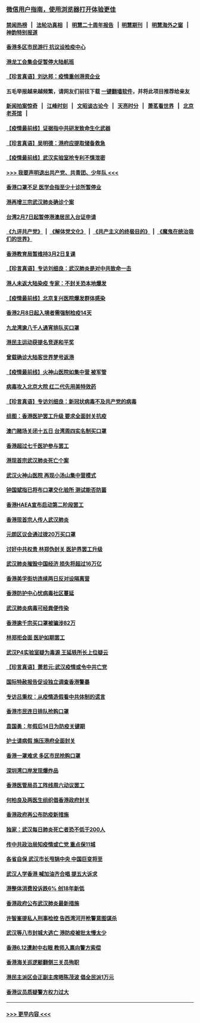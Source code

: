 ### [微信用户指南，使用浏览器打开体验更佳](https://github.com/gfw-breaker/banned-news1/blob/master/indexes/wechat-guide.md?t=0)
#### [禁闻热榜](热点新闻.md?t=0)  &nbsp;&nbsp;|&nbsp;&nbsp; [法轮功真相](https://github.com/gfw-breaker/truth/blob/master/README.md?t=0) &nbsp;&nbsp;|&nbsp;&nbsp; [明慧二十周年报告](https://github.com/gfw-breaker/mh-reports/blob/master/README.md?t=0) &nbsp;&nbsp;|&nbsp;&nbsp;[明慧期刊](https://github.com/gfw-breaker/mh-qikan) &nbsp;&nbsp;|&nbsp;&nbsp; [明慧海外之窗](https://github.com/gfw-breaker/mh-news/blob/master/README.md?t=0) &nbsp;&nbsp;|&nbsp;&nbsp; [神韵特别报道](https://github.com/gfw-breaker/mh-news/blob/master/shenyun.md?t=0)
#### [香港多区市民游行 抗议设检疫中心](../pages/nsc415/n11856866.md?t=02101011) 
#### [港龙工会集会促暂停大陆航班](../pages/nsc415/n11856840.md?t=02101011) 
#### [【珍言真语】刘达邦：疫情重创港资企业](../pages/nsc415/n11854274.md?t=02101011) 
#### 五毛举报越来越频繁，请网友们前往下载 [一键翻墙软件](https://github.com/gfw-breaker/ssr-accounts)，并将此项目推荐给亲友
#### [新闻拍案惊奇](https://github.com/gfw-breaker/banned-news1/blob/master/pages/link4.md) &nbsp;&nbsp;|&nbsp;&nbsp; [江峰时刻](https://github.com/gfw-breaker/banned-news1/blob/master/pages/link4.md) &nbsp;&nbsp;|&nbsp;&nbsp; [文昭谈古论今](https://github.com/gfw-breaker/banned-news1/blob/master/pages/link4.md) &nbsp;&nbsp;|&nbsp;&nbsp; [天亮时分](https://github.com/gfw-breaker/banned-news1/blob/master/pages/link4.md) &nbsp;&nbsp;|&nbsp;&nbsp; [萧茗看世界](https://github.com/gfw-breaker/banned-news1/blob/master/pages/link4.md) &nbsp;&nbsp;|&nbsp;&nbsp; [北京老茶馆](https://github.com/gfw-breaker/banned-news1/blob/master/pages/link4.md) &nbsp;&nbsp;|&nbsp;&nbsp; 
#### [【疫情最前线】证据指中共研发致命生化武器](../pages/nsc415/n11853087.md?t=02101011) 
#### [【珍言真语】吴明德：港府应提取储备救急](../pages/nsc415/n11852734.md?t=02101011) 
#### [【疫情最前线】武汉实验室抢专利不慎泄密](../pages/nsc415/n11850310.md?t=02101011) 
#### [>>> 我要声明退出共产党、共青团、少年队 <<<](https://github.com/begood0513/goodnews/blob/master/quit/letter.md) 
#### [香港口罩不足 医学会指至少十诊所暂停业](../pages/nsc415/n11850301.md?t=02101011) 
#### [港再增三宗武汉肺炎确诊个案](../pages/nsc415/n11850328.md?t=02101011) 
#### [台湾2月7日起暂停港澳居民入台证申请](../pages/nsc415/n11850304.md?t=02101011) 
#### [《九评共产党》](https://github.com/begood0513/9ping.md/blob/master/README.md) &nbsp;|&nbsp; [《解体党文化》](../../../../jtdwh.md/blob/master/README.md)  &nbsp;|&nbsp; [《共产主义的终极目的》](../../../../gczydzjmd.md/blob/master/README.md) &nbsp;|&nbsp; [《魔鬼在统治我们的世界》](../../../../mgztzwmdsj.md/blob/master/README.md) 
#### [香港教育局暂维持3月2日复课](../pages/nsc415/n11850260.md?t=02101011) 
#### [【珍言真语】专访刘细良：武汉肺炎是对中共致命一击](../pages/nsc415/n11849934.md?t=02101011) 
#### [港人未返大陆染疫 专家：不封关恐本地爆发](../pages/nsc415/n11848021.md?t=02101011) 
#### [【疫情最前线】北京复兴医院爆发群体感染](../pages/nsc415/n11847626.md?t=02101011) 
#### [香港2月8日起入境者需强制检疫14天](../pages/nsc415/n11847658.md?t=02101011) 
#### [九龙湾逾八千人通宵排队买口罩](../pages/nsc415/n11847647.md?t=02101011) 
#### [港民主运动获提名竞逐和平奖](../pages/nsc415/n11847633.md?t=02101011) 
#### [曾载确诊大陆客世界梦号返港](../pages/nsc415/n11847608.md?t=02101011) 
#### [【疫情最前线】火神山医院如集中营 被军管](../pages/nsc415/n11847524.md?t=02101011) 
#### [病毒攻入北京大院 红二代先用美特效药](../pages/nsc415/n11847427.md?t=02101011) 
#### [【珍言真语】专访刘细良：新冠状病毒不及共产党的病毒](../pages/nsc415/n11847164.md?t=02101011) 
#### [组图：香港医护罢工升级 要求全面封关抗疫](../pages/nsc415/n11844107.md?t=02101011) 
#### [澳门赌场关闭十五日 台湾周四实名制买口罩](../pages/nsc415/n11845083.md?t=02101011) 
#### [香港超过七千医护参与罢工](../pages/nsc415/n11845051.md?t=02101011) 
#### [港现首宗武汉肺炎死亡个案](../pages/nsc415/n11844998.md?t=02101011) 
#### [武汉火神山医院 再现小汤山集中营模式](../pages/nsc415/n11844763.md?t=02101011) 
#### [钟国斌指已将布口罩交化验所 测试能否防菌](../pages/nsc415/n11842783.md?t=02101011) 
#### [香港HAEA宣布启动第二阶段罢工](../pages/nsc415/n11842723.md?t=02101011) 
#### [香港现首宗人传人武汉肺炎](../pages/nsc415/n11842766.md?t=02101011) 
#### [元朗区议会通过拨20万买口罩](../pages/nsc415/n11842754.md?t=02101011) 
#### [讨好中共权贵 林郑伪封关 医护界罢工升级](../pages/nsc415/n11842359.md?t=02101011) 
#### [武汉肺炎摧毁中国经济 损失将超过16万亿](../pages/nsc415/n11839723.md?t=02101011) 
#### [香港美孚街坊连续两日反对设隔离营](../pages/nsc415/n11839962.md?t=02101011) 
#### [香港防护中心忧病毒社区蔓延](../pages/nsc415/n11839933.md?t=02101011) 
#### [武汉肺炎病毒可经粪便传染](../pages/nsc415/n11839939.md?t=02101011) 
#### [香港逾千宗买口罩被骗涉82万](../pages/nsc415/n11839914.md?t=02101011) 
#### [林郑拒会面 医护如期罢工](../pages/nsc415/n11839892.md?t=02101011) 
#### [武汉P4实验室疑为毒源 王延轶所长上位疑云](../pages/nsc415/n11835543.md?t=02101011) 
#### [【珍言真语】萧若元:武汉疫情或令中共亡党](../pages/nsc415/n11829394.md?t=02101011) 
#### [国际特赦报告促设独立调查香港警暴](../pages/nsc415/n11833845.md?t=02101011) 
#### [专访吕秉权：从疫情造假看中共体制的谎言](../pages/nsc415/n11833813.md?t=02101011) 
#### [香港市民连日排队抢购口罩](../pages/nsc415/n11833794.md?t=02101011) 
#### [袁国勇：年假后14日为防疫关键期](../pages/nsc415/n11831088.md?t=02101011) 
#### [护士请病假 施压港府全面封关](../pages/nsc415/n11831030.md?t=02101011) 
#### [香港一罩难求 多区市民抢购口罩](../pages/nsc415/n11831002.md?t=02101011) 
#### [深圳湾口岸发现爆炸品](../pages/nsc415/n11828802.md?t=02101011) 
#### [香港医管局员工阵线周六动议罢工](../pages/nsc415/n11828762.md?t=02101011) 
#### [何柏良及两医生组织倡香港政府封关](../pages/nsc415/n11828749.md?t=02101011) 
#### [香港政府再公布防疫新措施](../pages/nsc415/n11828716.md?t=02101011) 
#### [独家：武汉每日肺炎死亡者恐不低于200人](../pages/nsc415/n11828240.md?t=02101011) 
#### [传中共政治局知疫情或亡党 重点保11城](../pages/nsc415/n11828145.md?t=02101011) 
#### [各省自保 武汉市长甩锅中央 中国巨变将至](../pages/nsc415/n11828021.md?t=02101011) 
#### [武汉人学香港 喊加油齐合唱 提五大诉求](../pages/nsc415/n11827046.md?t=02101011) 
#### [港整体消费投诉跌6% 创18年新低](../pages/nsc415/n11817280.md?t=02101011) 
#### [香港政府公布武汉肺炎最新措施](../pages/nsc415/n11817152.md?t=02101011) 
#### [许智峯提私人刑事检控 告西湾河开枪警意图谋杀](../pages/nsc415/n11817132.md?t=02101011) 
#### [武汉等八市封城大逃亡 港防疫被批太慢太少](../pages/nsc415/n11817058.md?t=02101011) 
#### [香港6.12遭射中右眼 教师入禀向警方索偿](../pages/nsc415/n11814678.md?t=02101011) 
#### [香港海关巡逻艇翻侧三关员殉职](../pages/nsc415/n11814604.md?t=02101011) 
#### [港民主派区会正副主席晤陈茂波 倡全民派1万元](../pages/nsc415/n11814582.md?t=02101011) 
#### [香港议员质疑警方权力过大](../pages/nsc415/n11814560.md?t=02101011) 

----
#### [ >>> 更早内容 <<< ](../indexes/nsc415-earlier.md)
